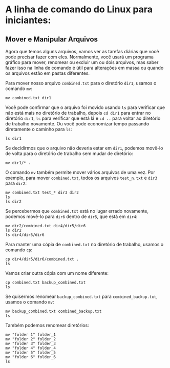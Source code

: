 # A linha de comando do Linux para iniciantes:

## Mover e Manipular Arquivos

Agora que temos alguns arquivos, vamos ver as tarefas diárias que você pode precisar fazer com eles. Normalmente, você usará um programa gráfico para mover, renomear ou excluir um ou dois arquivos, mas saber fazer isso na linha de comando é útil para alterações em massa ou quando os arquivos estão em pastas diferentes.

Para mover nosso arquivo `combined.txt` para o diretório `dir1`, usamos o comando `mv`:


```
mv combined.txt dir1
```

Você pode confirmar que o arquivo foi movido usando `ls` para verificar que não está mais no diretório de trabalho, depois `cd dir1` para entrar no diretório `dir1`, `ls` para verificar que está lá e `cd ..` para voltar ao diretório de trabalho novamente. Ou você pode economizar tempo passando diretamente o caminho para `ls`:

```
ls dir1
```

Se decidirmos que o arquivo não deveria estar em `dir1`, podemos movê-lo de volta para o diretório de trabalho sem mudar de diretório:

```
mv dir1/* .
```

O comando `mv` também permite mover vários arquivos de uma vez. Por exemplo, para mover `combined.txt`, todos os arquivos `test_n.txt` e `dir3` para `dir2`:

```
mv combined.txt test_* dir3 dir2
ls
ls dir2
```

Se percebermos que `combined.txt` está no lugar errado novamente, podemos movê-lo para `dir6` dentro de `dir5`, que está em `dir4`:

```
mv dir2/combined.txt dir4/dir5/dir6
ls dir2
ls dir4/dir5/dir6
```

Para manter uma cópia de `combined.txt` no diretório de trabalho, usamos o comando `cp`:

```
cp dir4/dir5/dir6/combined.txt .
ls
```

Vamos criar outra cópia com um nome diferente:

```
cp combined.txt backup_combined.txt
ls
```

Se quisermos renomear `backup_combined.txt` para `combined_backup.txt`, usamos o comando `mv`:

```
mv backup_combined.txt combined_backup.txt
ls
```

Também podemos renomear diretórios:

```
mv "folder 1" folder_1
mv "folder 2" folder_2
mv "folder 3" folder_3
mv "folder 4" folder_4
mv "folder 5" folder_5
mv "folder 6" folder_6
ls
```

